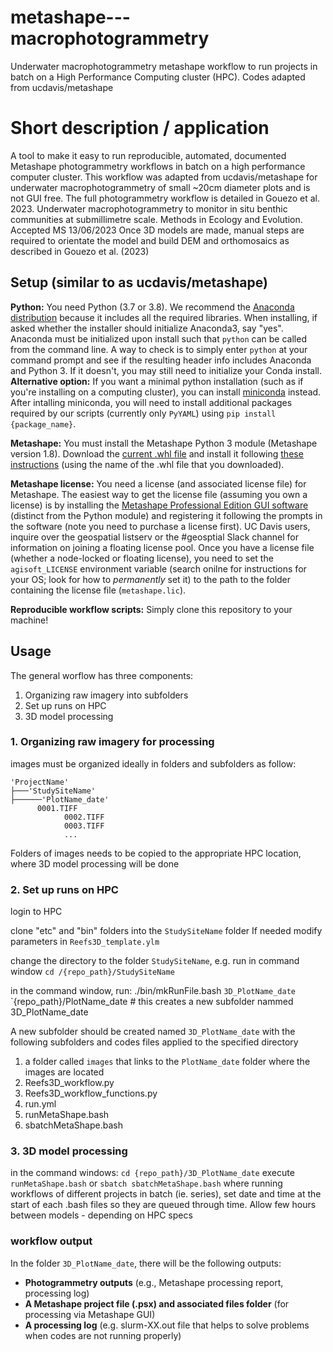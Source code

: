 # metashape---macrophotogrammetry
Underwater macrophotogrammetry metashape workflow to run projects in batch on a High Performance Computing cluster (HPC). Codes adapted from ucdavis/metashape

# Short description / application

A tool to make it easy to run reproducible, automated, documented Metashape photogrammetry workflows in batch on a high performance computer cluster. This workflow was adapted from ucdavis/metashape for underwater macrophotogrammetry of small ~20cm diameter plots and is not GUI free. 
The full photogrammetry workflow is detailed in Gouezo et al. 2023. Underwater macrophotogrammetry to monitor in situ benthic communities at submillimetre scale. Methods in Ecology and Evolution. Accepted MS 13/06/2023
Once 3D models are made, manual steps are required to orientate the model and build DEM and orthomosaics as described in Gouezo et al. (2023)

## Setup (similar to as ucdavis/metashape)

**Python:** You need Python (3.7 or 3.8). We recommend the [Anaconda distribution](https://www.anaconda.com/distribution/) because it includes all the required libraries. When installing, if asked whether the installer should initialize Anaconda3, say "yes". Anaconda must be initialized upon install such that `python` can be called from the command line. A way to check is to simply enter `python` at your command prompt and see if the resulting header info includes Anaconda and Python 3. If it doesn't, you may still need to initialize your Conda install. **Alternative option:** If you want a minimal python installation (such as if you're installing on a computing cluster), you can install [miniconda](https://docs.conda.io/en/latest/miniconda.html) instead. After intalling miniconda, you will need to install additional packages required by our scripts (currently only `PyYAML`) using `pip install {package_name}`.

**Metashape:** You must install the Metashape Python 3 module (Metashape version 1.8). Download the [current .whl file](https://www.agisoft.com/downloads/installer/) and install it following [these instructions](https://agisoft.freshdesk.com/support/solutions/articles/31000148930-how-to-install-metashape-stand-alone-python-module) (using the name of the .whl file that you downloaded).

**Metashape license:** You need a license (and associated license file) for Metashape. The easiest way to get the license file (assuming you own a license) is by installing the [Metashape Professional Edition GUI software](https://www.agisoft.com/downloads/installer/) (distinct from the Python module) and registering it following the prompts in the software (note you need to purchase a license first). UC Davis users, inquire over the geospatial listserv or the #geosptial Slack channel for information on joining a floating license pool. Once you have a license file (whether a node-locked or floating license), you need to set the `agisoft_LICENSE` environment variable (search onilne for instructions for your OS; look for how to *permanently* set it) to the path to the folder containing the license file (`metashape.lic`).

**Reproducible workflow scripts:** Simply clone this repository to your machine!

## Usage

The general worflow has three components:
1. Organizing raw imagery into subfolders
2. Set up runs on HPC
3. 3D model processing

### 1. Organizing raw imagery for processing

images must be organized ideally in folders and subfolders as follow:

```
'ProjectName'
├───'StudySiteName'
├──────'PlotName_date'
      0001.TIFF
			0002.TIFF
			0003.TIFF
			...
```

Folders of images needs to be copied to the appropriate HPC location, where 3D model processing will be done

### 2. Set up runs on HPC

login to HPC

clone "etc" and "bin" folders into the `StudySiteName` folder
If needed modify parameters in `Reefs3D_template.ylm` 

change the directory to the folder `StudySiteName`, e.g. run in command window `cd /{repo_path}/StudySiteName`

in the command window, run:
./bin/mkRunFile.bash `3D_PlotName_date` `{repo_path}/PlotName_date # this creates a new subfolder nammed 3D_PlotName_date

A new subfolder should be created named `3D_PlotName_date` with the following subfolders and codes files applied to the specified directory
1. a folder called `images` that links to the `PlotName_date` folder where the images are located 
2. Reefs3D_workflow.py
3. Reefs3D_workflow_functions.py
4. run.yml
5. runMetaShape.bash
6. sbatchMetaShape.bash

### 3. 3D model processing

in the command windows:
`cd {repo_path}/3D_PlotName_date`
execute `runMetaShape.bash` 
or 
`sbatch sbatchMetaShape.bash` where running workflows of different projects in batch (ie. series), set date and time at the start of each .bash files so they are queued through time. Allow few hours between models - depending on HPC specs

### workflow output

In the folder `3D_PlotName_date`, there will be the following outputs:
- **Photogrammetry outputs** (e.g., Metashape processing report, processing log)
- **A Metashape project file (.psx) and associated files folder** (for processing via Metashape GUI)
- **A processing log** (e.g. slurm-XX.out file that helps to solve problems when codes are not running properly)

